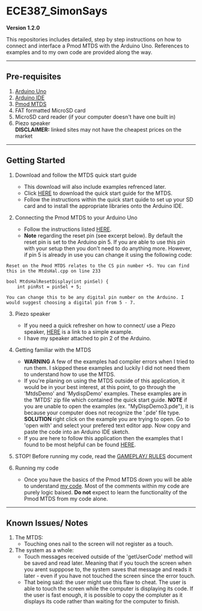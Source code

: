 # ECE387_SimonSays

**Version 1.2.0**

This repositories includes detailed, step by step instructions on how to connect and interface a Pmod MTDS with the Arduino Uno. References to examples and to my own code are provided along the way.

---

## Pre-requisites

1. [Arduino Uno](https://store.arduino.cc/usa/arduino-uno-rev3)
2. [Arduino IDE](https://www.arduino.cc/en/Main/Software)
3. [Pmod MTDS](https://store.digilentinc.com/pmod-mtds-multi-touch-display-system/)
4. FAT formatted MicroSD card
5. MicroSD card reader (if your computer doesn't have one built in)
6. Piezo speaker   
**DISCLAIMER:** linked sites may not have the cheapest prices on the market

---

## Getting Started

1. Download and follow the MTDS quick start guide
   * This download will also include examples refrenced later.
   * Click [HERE](https://reference.digilentinc.com/reference/software/mtds/start) to download the quick start guide for the MTDS.
   * Follow the instructions within the quick start quide to set up your SD card and to install the appropriate libraries onto the Arduino IDE.

2. Connecting the Pmod MTDS to your Arduino Uno
   * Follow the instructions listed [HERE](https://forum.digilentinc.com/topic/9302-how-to-connect-a-pmod-mtds-to-an-arduino-uno/).
   * **Note** regarding the reset pin (see excerpt below). By default the reset pin is set to the Arduino pin 5. If you are able to use this pin with your setup then you don't need to do anything more. However, if pin 5 is already in use you can change it using the following code: 
```
Reset on the Pmod MTDS relates to the CS pin number +5. You can find this in the MtdsHal.cpp on line 233  

bool MtdsHalResetDisplay(int pinSel) {
    int pinRst = pinSel + 5;

You can change this to be any digital pin number on the Arduino. I would suggest choosing a digital pin from 5 - 7.
```
3. Piezo speaker
   * If you need a quick refresher on how to connect/ use a Piezo speaker, [HERE](https://programmingelectronics.com/an-easy-way-to-make-noise-with-arduino-using-tone/) is a link to a simple example.
   * I have my speaker attached to pin 2 of the Arduino.
   
4. Getting familiar with the MTDS
   * **WARNING** A few of the examples had compiler errors when I tried to run them. I skipped these examples and luckily I did not need them to understand how to use the MTDS.
   * If you're planing on using the MTDS outside of this application, it would be in your best interest, at this point, to go through the 'MtdsDemo' and 'MydispDemo' examples. These examples are in the 'MTDS' zip file which contained the quick start guide. **NOTE** if you are unable to open the examples (ex. "MyDispDemo3.pde"), it is because your computer does not recognize the '.pde' file type. **SOLUTION** right click on the example you are trying to open. Go to 'open with' and select your prefered text editor app. Now copy and paste the code into an Arduino IDE sketch.
   * If you are here to follow this application then the examples that I found to be most helpful can be found [HERE](https://github.com/NicholsKyle/ECE387_SimonSays/tree/master/Example_Code). 

5. STOP! Before running my code, read the [GAMEPLAY/ RULES](https://github.com/NicholsKyle/ECE387_SimonSays/blob/master/Added_Value/Rules:Instructions_SimonSays.pdf) document

6. Running my code
   * Once you have the basics of the Pmod MTDS down you will be able to understand [my code](https://github.com/NicholsKyle/ECE387_SimonSays/blob/master/Added_Value/SimonSays_Game/SimonSays_Game.ino). Most of the comments within my code are purely logic baised. **Do not** expect to learn the functionality of the Pmod MTDS from my code alone.


---

## Known Issues/ Notes

1. The MTDS:
   * Touching ones nail to the screen will not register as a touch. 
2. The system as a whole:
   * Touch messages received outside of the 'getUserCode' method will be saved and read later. Meaning that if you touch the screen when you arent supppose to, the system saves that message and reads it later - even if you have not touched the screen since the error touch.
   * That being said: the user might use this flaw to cheat. The user is able to touch the screen while the computer is displaying its code. If the user is fast enough, it is possible to copy the compluter as it displays its code rather than waiting for the computer to finish.




